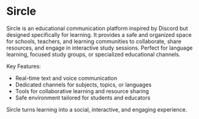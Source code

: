 # Sircle
Sircle is an educational communication platform inspired by Discord but designed specifically for learning. It provides a safe and organized space for schools, teachers, and learning communities to collaborate, share resources, and engage in interactive study sessions. Perfect for language learning, focused study groups, or specialized educational channels.

Key Features:

* Real-time text and voice communication
* Dedicated channels for subjects, topics, or languages
* Tools for collaborative learning and resource sharing
* Safe environment tailored for students and educators

Sircle turns learning into a social, interactive, and engaging experience.
